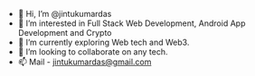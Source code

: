 - 👋 Hi, I’m @jintukumardas
- 👀 I’m interested in Full Stack Web Development, Android App Development and Crypto
- 🌱 I’m currently exploring Web tech and Web3.
- 💞️ I’m looking to collaborate on any tech.
- 📫 Mail - jintukumardas@gmail.com

<!---
jintukumardas/jintukumardas is a ✨ special ✨ repository because its `README.md` (this file) appears on your GitHub profile.
You can click the Preview link to take a look at your changes.
--->
